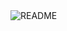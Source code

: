 

<img title="An-AvG-Geek" alt="README" src="https://media.giphy.com/media/RgZFvGuI4OxLjuSvRF/giphy.gif" >


